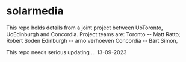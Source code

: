 # solarmedia

This repo holds details from a joint project between UoToronto, UoEdinburgh and Concordia.
Project teams are:
    Toronto -- Matt Ratto; Robert Soden
    Edinburgh -- arno verhoeven
    Concordia -- Bart Simon, <students>
    

This repo needs serious updating ... 13-09-2023
